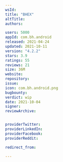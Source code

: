 ```yaml
---
wsId: 
title: "BHEX"
altTitle: 
authors:

users: 5000
appId: com.bh.android
released: 2021-04-24
updated: 2021-10-11
version: "4.2.2"
stars: 3.9
ratings: 55
reviews: 21
size: 36M
website: 
repository: 
issue: 
icon: com.bh.android.png
bugbounty: 
verdict: wip
date: 2021-10-04
signer: 
reviewArchive:


providerTwitter: 
providerLinkedIn: 
providerFacebook: 
providerReddit: 

redirect_from:

---
```



